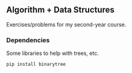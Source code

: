 ## Algorithm + Data Structures
Exercises/problems for my second-year course.

### Dependencies
Some libraries to help with trees, etc.

    pip install binarytree